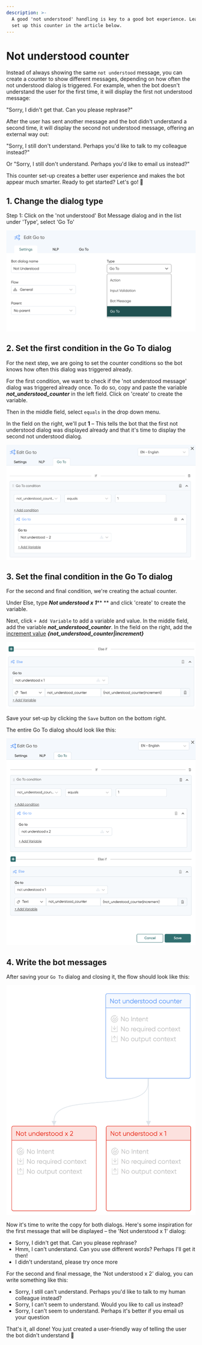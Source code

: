 ```yaml
---
description: >-
  A good 'not understood' handling is key to a good bot experience. Learn how to
  set up this counter in the article below.
---
```


# Not understood counter

Instead of always showing the same `not understood` message, you can create a counter to show different messages, depending on how often the not understood dialog is triggered. For example, when the bot doesn't understand the user for the first time, it will display the first not understood message:

"Sorry, I didn't get that. Can you please rephrase?"&#x20;

After the user has sent another message and the bot didn't understand a second time, it will display the second not understood message, offering an external way out:

"Sorry, I still don't understand. Perhaps you'd like to talk to my colleague instead?"

Or "Sorry, I still don't understand. Perhaps you'd like to email us instead?"

This counter set-up creates a better user experience and makes the bot appear much smarter. Ready to get started? Let's go! 👏

## 1. Change the dialog type

Step 1: Click on the 'not understood' Bot Message dialog and in the list under 'Type', select 'Go To'&#x20;

![](<../../.gitbook/assets/image (668).png>)

## 2. Set the first condition in the Go To dialog

For the next step, we are going to set the counter conditions so the bot knows how often this dialog was triggered already.

For the first condition, we want to check if the 'not understood message' dialog was triggered already once. To do so, copy and paste the variable _**not\_understood\_counter**_ in the left field. Click on 'create' to create the variable.&#x20;

Then in the middle field, select `equals` in the drop down menu.&#x20;

In the field on the right, we'll put **1** – This tells the bot that the first not understood dialog was displayed already and that it's time to display the second not understood dialog.

![](<../../.gitbook/assets/image (674) (1).png>)

## 3. Set the final condition in the Go To dialog

For the second and final condition, we're creating the actual counter.

Under Else, type _**Not understood x 1**_** ** and click 'create' to create the variable.&#x20;

Next, click `+ Add Variable` to add a variable and value. In the middle field, add the variable _**not\_understood\_counter**_. In the field on the right, add the [increment value](https://docs.chatlayer.ai/bot-answers/settings/secure-variables-gdpr#incrementing-variable-counter)  _**{not\_understood\_counter|increment}**_

![](<../../.gitbook/assets/image (673).png>)

Save your set-up by clicking the `Save` button on the bottom right.

The entire Go To dialog should look like this:

![](<../../.gitbook/assets/image (675).png>)

## 4. Write the bot messages

After saving your `Go To` dialog and closing it, the flow should look like this:

![](<../../.gitbook/assets/image (677) (1).png>)

Now it's time to write the copy for both dialogs. Here's some inspiration for the first message that will be displayed – the 'Not understood x 1' dialog:

* Sorry, I didn't get that. Can you please rephrase?
* Hmm, I can't understand. Can you use different words? Perhaps I'll get it then!
* I didn't understand, please try once more

For the second and final message, the 'Not understood x 2' dialog, you can write something like this:

* Sorry, I still can't understand. Perhaps you'd like to talk to my human colleague instead?
* Sorry, I can't seem to understand. Would you like to call us instead?&#x20;
* Sorry, I can't seem to understand. Perhaps it's better if you email us your question

That's it, all done! You just created a user-friendly way of telling the user the bot didn't understand 👏

